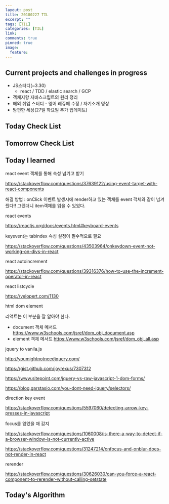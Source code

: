 ```yaml
---
layout: post
title: 20180227 TIL
excerpt: ""
tags: [TIL]
categories: [TIL]
link:
comments: true
pinned: true
image:
  feature:
---
```


## Current projects and challenges in progress

- JS스터디(~3.30)
  - react / TDD / elastic search / GCP 
- 객체지향 자바스크립트의 원리 정리
- 해외 취업 스터디 - 영어 레쥬메 수정 / 자기소개 영상
- 맘편한 세상(27일 화요일 추가 업데이트)

## Today Check List



## Tomorrow Check List



## Today I learned



react event 객체를 통해 속성 넘기고 받기

https://stackoverflow.com/questions/37639122/using-event-target-with-react-components

해결 방법 : onClick 이벤트 발생시에 render하고 있는 객체를 event 객체와 같이 넘겨줬다!! 그랬더니 item객체를 읽을 수 있었다.



react events

https://reactjs.org/docs/events.html#keyboard-events



keyevent는 tabindex 속성 설정이 필수적으로 필요

https://stackoverflow.com/questions/43503964/onkeydown-event-not-working-on-divs-in-react



react autoincrement

https://stackoverflow.com/questions/39316376/how-to-use-the-increment-operator-in-react



react listcycle

https://velopert.com/1130



html dom element

리액트는 이 부분을 잘 알아야 한다.

* document 객체 메서드 https://www.w3schools.com/jsref/dom_obj_document.asp
* element 객체 메서드 https://www.w3schools.com/jsref/dom_obj_all.asp



jquery to vanila.js

http://youmightnotneedjquery.com/

https://gist.github.com/joyrexus/7307312

https://www.sitepoint.com/jquery-vs-raw-javascript-1-dom-forms/

https://blog.garstasio.com/you-dont-need-jquery/selectors/



direction key event

https://stackoverflow.com/questions/5597060/detecting-arrow-key-presses-in-javascript



focus를 잃었을 때 감지

https://stackoverflow.com/questions/1060008/is-there-a-way-to-detect-if-a-browser-window-is-not-currently-active

https://stackoverflow.com/questions/31247214/onfocus-and-onblur-does-not-render-in-react



rerender

https://stackoverflow.com/questions/30626030/can-you-force-a-react-component-to-rerender-without-calling-setstate



## Today's Algorithm

